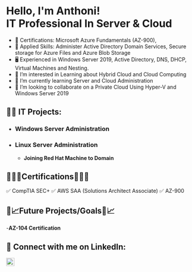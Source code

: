 <h1>Hello, I'm Anthoni! <br/> IT Professional In Server & Cloud </a></h1>

- 📜 Certifications: Microsoft Azure Fundamentals (AZ-900),
- 📜 Applied Skills: Administer Active Directory Domain Services,	Secure storage for Azure Files and Azure Blob Storage
- 🖥️ Experienced in Windows Server 2019, Active Directory, DNS, DHCP, Virtual Machines and Nesting. 
- 👀 I’m interested in Learning about Hybrid Cloud and Cloud Computing
- 🌱 I’m currently learning Server and Cloud Administration
- 💞️ I’m looking to collaborate on a Private Cloud Using Hyper-V and Windows Server 2019

<h2>👨‍💻 IT Projects:</h2>

- <h3>Windows Server Administration</h3>

  
- <h3>Linux Server Administration</h3>

  - <b>Joining Red Hat Machine to Domain</b>

<h2>🎉📜✨Certifications🎉📜✨</h2>
  ✅ CompTIA SEC+
  ✅ AWS SAA (Solutions Architect Associate)
  ✅ AZ-900

<h2>🔭📈Future Projects/Goals🔭📈</h2>  

  -<b>AZ-104 Certification</b>
  
<h2>🤳 Connect with me on LinkedIn:</h2>

[<img align="left" alt="SokpiraHeuk | LinkedIn" width="22px" src="https://cdn.jsdelivr.net/npm/simple-icons@v3/icons/linkedin.svg" />][linkedin]

[linkedin]: https://www.linkedin.com/in/sokpira-heuk/
